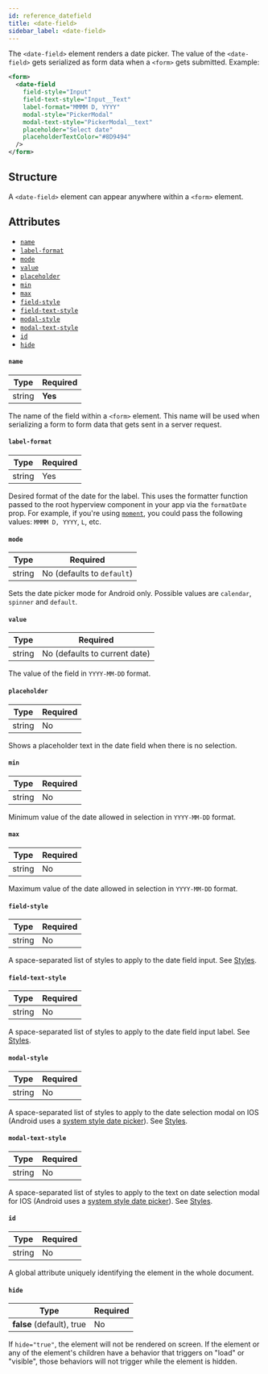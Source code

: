 ```yaml
---
id: reference_datefield
title: <date-field>
sidebar_label: <date-field>
---
```


The `<date-field>` element renders a date picker. The value of the `<date-field>` gets serialized as form data when a `<form>` gets submitted. Example:

```xml
<form>
  <date-field
    field-style="Input"
    field-text-style="Input__Text"
    label-format="MMMM D, YYYY"
    modal-style="PickerModal"
    modal-text-style="PickerModal__text"
    placeholder="Select date"
    placeholderTextColor="#8D9494"
  />
</form>
```

## Structure

A `<date-field>` element can appear anywhere within a `<form>` element.

## Attributes

- [`name`](#name)
- [`label-format`](#label-format)
- [`mode`](#mode)
- [`value`](#value)
- [`placeholder`](#placeholder)
- [`min`](#min)
- [`max`](#max)
- [`field-style`](#field-style)
- [`field-text-style`](#field-text-style)
- [`modal-style`](#modal-style)
- [`modal-text-style`](#modal-text-style)
- [`id`](#id)
- [`hide`](#hide)

#### `name`

| Type   | Required |
| ------ | -------- |
| string | **Yes**  |

The name of the field within a `<form>` element. This name will be used when serializing a form to form data that gets sent in a server request.

#### `label-format`

| Type   | Required |
| ------ | -------- |
| string | Yes      |

Desired format of the date for the label. This uses the formatter function passed to the root hyperview component in your app via the `formatDate` prop. For example, if you're using [`moment`](https://momentjs.com/docs/#/displaying/), you could pass the following values: `MMMM D, YYYY`, `L`, etc.

#### `mode`

| Type   | Required                   |
| ------ | -------------------------- |
| string | No (defaults to `default`) |

Sets the date picker mode for Android only. Possible values are `calendar`, `spinner` and `default`.

#### `value`

| Type   | Required                      |
| ------ | ----------------------------- |
| string | No (defaults to current date) |

The value of the field in `YYYY-MM-DD` format.

#### `placeholder`

| Type   | Required |
| ------ | -------- |
| string | No       |

Shows a placeholder text in the date field when there is no selection.

#### `min`

| Type   | Required |
| ------ | -------- |
| string | No       |

Minimum value of the date allowed in selection in `YYYY-MM-DD` format.

#### `max`

| Type   | Required |
| ------ | -------- |
| string | No       |

Maximum value of the date allowed in selection in `YYYY-MM-DD` format.

#### `field-style`

| Type   | Required |
| ------ | -------- |
| string | No       |

A space-separated list of styles to apply to the date field input. See [Styles](/docs/reference_style).

#### `field-text-style`

| Type   | Required |
| ------ | -------- |
| string | No       |

A space-separated list of styles to apply to the date field input label. See [Styles](/docs/reference_style).

#### `modal-style`

| Type   | Required |
| ------ | -------- |
| string | No       |

A space-separated list of styles to apply to the date selection modal on IOS (Android uses a [system style date picker](https://facebook.github.io/react-native/docs/datepickerandroid)). See [Styles](/docs/reference_style).

#### `modal-text-style`

| Type   | Required |
| ------ | -------- |
| string | No       |

A space-separated list of styles to apply to the text on date selection modal for IOS (Android uses a [system style date picker](https://facebook.github.io/react-native/docs/datepickerandroid)). See [Styles](/docs/reference_style).

#### `id`

| Type   | Required |
| ------ | -------- |
| string | No       |

A global attribute uniquely identifying the element in the whole document.

#### `hide`

| Type                      | Required |
| ------------------------- | -------- |
| **false** (default), true | No       |

If `hide="true"`, the element will not be rendered on screen. If the element or any of the element's children have a behavior that triggers on "load" or "visible", those behaviors will not trigger while the element is hidden.
